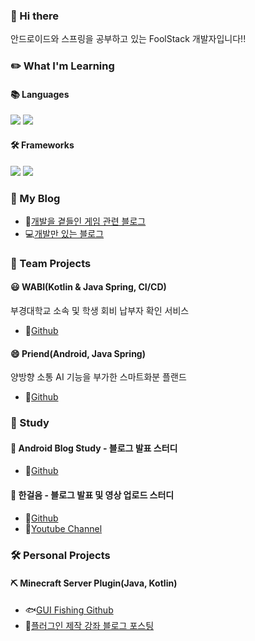 ### 👋 Hi there 
안드로이드와 스프링을 공부하고 있는 FoolStack 개발자입니다!!


### ✏️ What I'm Learning
#### 📚 Languages 
![](https://img.shields.io/badge/Java-ED8B00?style=for-the-badge&logo=openjdk&logoColor=white) ![](https://img.shields.io/badge/Kotlin-0095D5?&style=for-the-badge&logo=kotlin&logoColor=white)
#### 🛠️ Frameworks 
![](https://img.shields.io/badge/Android-3DDC84?style=for-the-badge&logo=android&logoColor=white) ![](https://img.shields.io/badge/Spring-6DB33F?style=for-the-badge&logo=spring&logoColor=white)



### 📝 My Blog
- 💬[개발을 곁들인 게임 관련 블로그](https://zepelown.tistory.com/)  
- 💻[개발만 있는 블로그](https://namamim.tistory.com/)


### 🚀 Team Projects
#### 😃 WABI(Kotlin & Java Spring, CI/CD)
부경대학교 소속 및 학생 회비 납부자 확인 서비스
- 🔗[Github](https://github.com/pknu-wap/WABI-BE)
#### 😄 Priend(Android, Java Spring)
양방향 소통 AI 기능을 부가한 스마트화분 플랜드  
- 🔗[Github](https://github.com/Zepelown/Priend)

### 📖 Study
#### 🤖 Android Blog Study - 블로그 발표 스터디
- 🔗[Github](https://github.com/pknu-wap/android-blog-study)
#### 👣 한걸음 - 블로그 발표 및 영상 업로드 스터디
- 🔗[Github](https://github.com/Hangeoreum/Hangeoreum-1)
- 🔗[Youtube Channel](https://www.youtube.com/@%ED%95%9C%EA%B1%B8%EC%9D%8C-r5h)

### 🛠️ Personal Projects
#### ⛏️ Minecraft Server Plugin(Java, Kotlin)
- 🐟[GUI Fishing Github](https://github.com/Zepelown/GUI-Fishing)
- 📘[플러그인 제작 강좌 블로그 포스팅](https://zepelown.tistory.com/category/%EB%A7%88%EC%9D%B8%ED%81%AC%EB%9E%98%ED%94%84%ED%8A%B8)


<!--
**Zepelown/Zepelown** is a ✨ _special_ ✨ repository because its `README.md` (this file) appears on your GitHub profile.

Here are some ideas to get you started:

- 🔭 I’m currently working on ...
- 🌱 I’m currently learning ...
- 👯 I’m looking to collaborate on ...
- 🤔 I’m looking for help with ...
- 💬 Ask me about ...
- 📫 How to reach me: ...
- 😄 Pronouns: ...
- ⚡ Fun fact: ...
-->
